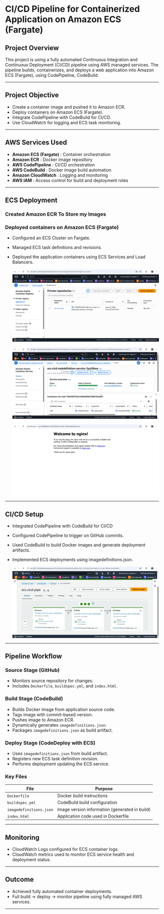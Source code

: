 # CI/CD Pipeline for Containerized Application on Amazon ECS (Fargate)

##  Project Overview

This project is using a fully automated Continuous Integration and Continuous Deployment (CI/CD) pipeline using AWS managed services. The pipeline builds, containerizes, and deploys a web application into Amazon ECS (Fargate), using CodePipeline, CodeBuild.

---

##  Project Objective

- Create a container image and pushed it to Amazon ECR.
- Deploy containers on Amazon ECS (Fargate).
- Integrate CodePipeline with CodeBuild for CI/CD.
- Use CloudWatch for logging and ECS task monitoring.

---


##  AWS Services Used

 - **Amazon ECS (Fargate)** :  Container orchestration 
 - **Amazon ECR** : Docker image repository 
 - **AWS CodePipeline** : CI/CD orchestration 
 - **AWS CodeBuild** : Docker image build automation 
 - **Amazon CloudWatch** : Logging and monitoring 
 - **AWS IAM** : Access control for build and deployment roles 

---
## ECS Deployment
### Created Amazon ECR To Store my Images


### Deployed containers on Amazon ECS (Fargate)

- Configured an ECS Cluster on Fargate.

- Managed ECS task definitions and revisions.

- Deployed the application containers using ECS Services and Load Balancers.


  ![ECS DEPLOYMENT](/screenshots/Screenshots(3).png)

  ![ECS DEPLOYMENT](/screenshots/Screenshots(1).png)

  ![ECS DEPLOYMENT](/screenshots/ScreenshotS(2).png)

---

## CI/CD Setup

- Integrated CodePipeline with CodeBuild for CI/CD

- Configured CodePipeline to trigger on GitHub commits.

- Used CodeBuild to build Docker images and generate deployment artifacts.

- Implemented ECS deployments using imagedefinitions.json.

  ![CICD SETUP](/screenshots/Screenshots(5).png)

---



##  Pipeline Workflow

### Source Stage (GitHub)
- Monitors source repository for changes.
- Includes `Dockerfile`, `buildspec.yml`, and `index.html`.

### Build Stage (CodeBuild)
- Builds Docker image from application source code.
- Tags image with commit-based version.
- Pushes image to Amazon ECR.
- Dynamically generates `imagedefinitions.json`.
- Packages `imagedefinitions.json` as build artifact.

### Deploy Stage (CodeDeploy with ECS)
- Uses `imagedefinitions.json` from build artifact.
- Registers new ECS task definition revision.
- Performs deployment updating the ECS service.

### Key Files
| File | Purpose |
|------|---------|
| `Dockerfile` | Docker build instructions |
| `buildspec.yml` | CodeBuild build configuration |
| `imagedefinitions.json` | Image version information (generated in build) |
| `index.html` | Application code used in Dockerfile |

---

## Monitoring

- CloudWatch Logs configured for ECS container logs.
- CloudWatch metrics used to monitor ECS service health and deployment status.

---

## Outcome

- Achieved fully automated container deployments.
- Full build → deploy → monitor pipeline using fully managed AWS services.

---

